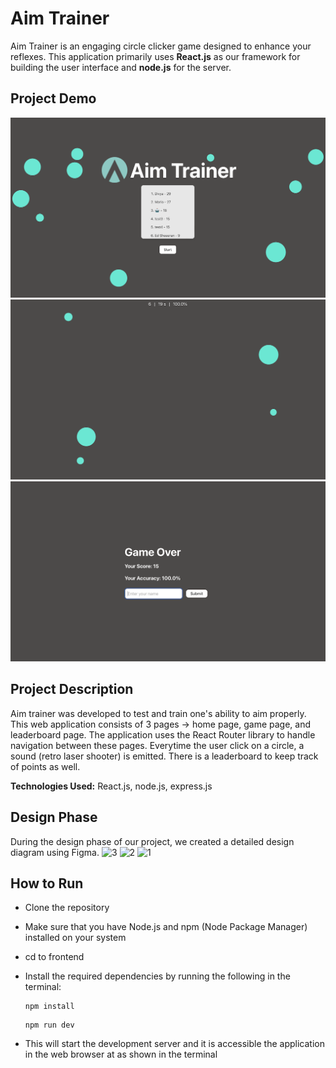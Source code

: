 # Aim Trainer

Aim Trainer is an engaging circle clicker game designed to enhance your reflexes. This application primarily uses **React.js** as our framework for building the user interface and **node.js** for the server.

## Project Demo

![Leaderboard](frontend/src/assets/Leaderboard.png)
![GamePage](<frontend/src/assets/Game page.png>)
![GameOver](<frontend/src/assets/Game over.png>)

## Project Description

Aim trainer was developed to test and train one's ability to aim properly. This web application consists of 3 pages -> home page, game page, and leaderboard page. The application uses the React Router library to handle navigation between these pages. Everytime the user click on a circle, a sound (retro laser shooter) is emitted. There is a leaderboard to keep track of points as well.

**Technologies Used:** React.js, node.js, express.js

## Design Phase

During the design phase of our project, we created a detailed design diagram using Figma. 
![3](https://github.com/mr-fool/DevEd---Aim-Trainer/assets/6241984/8559b954-7f11-4cbc-ad21-3a510c45e9fd)
![2](https://github.com/mr-fool/DevEd---Aim-Trainer/assets/6241984/ea97d445-17dd-4cb9-a3d5-b50926ad4b06)
![1](https://github.com/mr-fool/DevEd---Aim-Trainer/assets/6241984/1cf7a450-6980-40c0-b78d-4a091be2eb6e)

## How to Run

- Clone the repository
- Make sure that you have Node.js and npm (Node Package Manager) installed on your system
- cd to frontend
- Install the required dependencies by running the following in the terminal:

  ```
  npm install
  ```

  ```
  npm run dev
  ```

- This will start the development server and it is accessible the application in the web browser at as shown in the terminal
